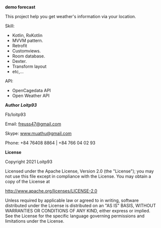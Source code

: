 
**demo forecast**

This project help you get weather's information via your location.



Skill:
- Kotlin, RxKotlin
- MVVM pattern.
- Retrofit
- Customviews.
- Room database.
- Dexter.
- Transform layout
- etc,...

API: 
- OpenCagedata API
- Open Weather API


**Author**
***Loitp93***

Fb/loitp93

Email: freuss47@gmail.com

Skype: www.muathu@gmail.com

Phone: +84 76408 8864 | +84 766 04 02 93



**License**

Copyright 2021 Loitp93

Licensed under the Apache License, Version 2.0 (the "License");
you may not use this file except in compliance with the License.
You may obtain a copy of the License at

http://www.apache.org/licenses/LICENSE-2.0

Unless required by applicable law or agreed to in writing, software
distributed under the License is distributed on an "AS IS" BASIS,
WITHOUT WARRANTIES OR CONDITIONS OF ANY KIND, either express or implied.
See the License for the specific language governing permissions and
limitations under the License.